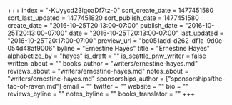 +++
index = "-KUyycd23igoaDf7tz-0"
sort_create_date = 1477451580
sort_last_updated = 1477451820
sort_publish_date = 1477451580
create_date = "2016-10-25T20:13:00-07:00"
publish_date = "2016-10-25T20:13:00-07:00"
date = "2016-10-25T20:13:00-07:00"
last_updated = "2016-10-25T20:17:00-07:00"
preview_url = "bc051add-d262-df1a-9d0c-054d48af9006"
byline = "Ernestine Hayes"
title = "Ernestine Hayes"
alphabetize_by = "hayes"
is_draft = ""
is_seattle_pnw_writer = false
written_about = ""
books_author = "writers/ernestine-hayes.md"
reviews_about = "writers/ernestine-hayes.md"
notes_about = "writers/ernestine-hayes.md"
sponsorships_author = ["sponsorships/the-tao-of-raven.md"]
email = ""
twitter = ""
website = ""
bio = ""
reviews_byline = ""
notes_byline = ""
books_translator = ""
+++
